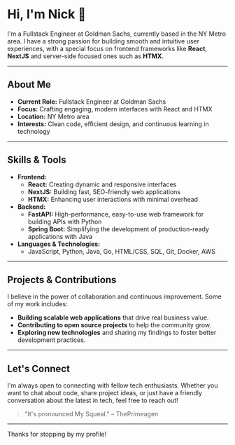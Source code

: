 # Hi, I'm Nick 👋

I'm a Fullstack Engineer at Goldman Sachs, currently based in the NY Metro area. I have a strong passion for building smooth and intuitive user experiences, with a special focus on frontend frameworks like **React**, **NextJS** and server-side focused ones such as **HTMX**.

---

## About Me

- **Current Role:** Fullstack Engineer at Goldman Sachs
- **Focus:** Crafting engaging, modern interfaces with React and HTMX
- **Location:** NY Metro area
- **Interests:** Clean code, efficient design, and continuous learning in technology

---

## Skills & Tools

- **Frontend:**
  - **React:** Creating dynamic and responsive interfaces
  - **NextJS:** Building fast, SEO-friendly web applications
  - **HTMX:** Enhancing user interactions with minimal overhead
- **Backend:**
  - **FastAPI:** High-performance, easy-to-use web framework for building APIs with Python
  - **Spring Boot:** Simplifying the development of production-ready applications with Java
- **Languages & Technologies:**
  - JavaScript, Python, Java, Go, HTML/CSS, SQL, Git, Docker, AWS

---

## Projects & Contributions

I believe in the power of collaboration and continuous improvement. Some of my work includes:

- **Building scalable web applications** that drive real business value.
- **Contributing to open source projects** to help the community grow.
- **Exploring new technologies** and sharing my findings to foster better development practices.

---

## Let's Connect

I'm always open to connecting with fellow tech enthusiasts. Whether you want to chat about code, share project ideas, or just have a friendly conversation about the latest in tech, feel free to reach out!

> "It's pronounced My Squeal." – ThePrimeagen

---

Thanks for stopping by my profile!
